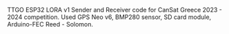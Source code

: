 TTGO ESP32 LORA v1 Sender and Receiver code for CanSat Greece 2023 - 2024 competition. 
Used GPS Neo v6, BMP280 sensor, SD card module, Arduino-FEC Reed - Solomon. 
